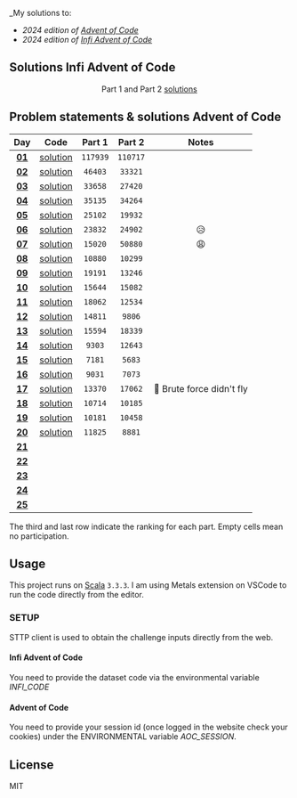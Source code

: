 _My solutions to:

* _2024 edition of [Advent of Code](https://adventofcode.com/2024)_
* _2024 edition of [Infi Advent of Code](https://aoc.infi.nl/2024)_

## Solutions Infi Advent of Code
<div align="center">

  Part 1 and Part 2 [solutions](src/main/scala/infiAdventOfCode/Infi.scala)

</div>

## Problem statements & solutions Advent of Code

<div align="center">

  | Day | Code | Part 1 | Part 2 | Notes |
  |:---:|:---:|:---:|:---:|:--:|
  | **[01](https://adventofcode.com/2024/day/1)** | [solution](src/main/scala/adventofcode/Day01.scala) | `117939` | `110717` |  |
  | **[02](https://adventofcode.com/2024/day/2)** | [solution](src/main/scala/adventofcode/Day02.scala) | `46403` | `33321` |  |
  | **[03](https://adventofcode.com/2024/day/3)** | [solution](src/main/scala/adventofcode/Day03.scala) | `33658` | `27420` |  |
  | **[04](https://adventofcode.com/2024/day/4)** | [solution](src/main/scala/adventofcode/Day04.scala) | `35135` | `34264` |  |
  | **[05](https://adventofcode.com/2024/day/5)** | [solution](src/main/scala/adventofcode/Day05.scala) | `25102` | `19932` |  |
  | **[06](https://adventofcode.com/2024/day/6)** | [solution](src/main/scala/adventofcode/Day06.scala) | `23832` | `24902` | 😥 |
  | **[07](https://adventofcode.com/2024/day/7)** | [solution](src/main/scala/adventofcode/Day07.scala) | `15020` | `50880` | 😩 |
  | **[08](https://adventofcode.com/2024/day/8)** | [solution](src/main/scala/adventofcode/Day08.scala) | `10880` | `10299` |  |
  | **[09](https://adventofcode.com/2024/day/9)** | [solution](src/main/scala/adventofcode/Day09.scala) | `19191` | `13246` |  |
  | **[10](https://adventofcode.com/2024/day/10)** | [solution](src/main/scala/adventofcode/Day10.scala) | `15644` | `15082` |  |
  | **[11](https://adventofcode.com/2024/day/11)** | [solution](src/main/scala/adventofcode/Day11.scala) | `18062` | `12534` |  |
  | **[12](https://adventofcode.com/2024/day/12)** | [solution](src/main/scala/adventofcode/Day12.scala) | `14811` | `9806` |  |
  | **[13](https://adventofcode.com/2024/day/13)** | [solution](src/main/scala/adventofcode/Day13.scala) | `15594` | `18339` |  |
  | **[14](https://adventofcode.com/2024/day/14)** | [solution](src/main/scala/adventofcode/Day14.scala) | `9303` | `12643` |  |
  | **[15](https://adventofcode.com/2024/day/15)** | [solution](src/main/scala/adventofcode/Day15.scala) | `7181` | `5683` |  |
  | **[16](https://adventofcode.com/2024/day/16)** | [solution](src/main/scala/adventofcode/Day16.scala) | `9031` | `7073` |  |
  | **[17](https://adventofcode.com/2024/day/17)** | [solution](src/main/scala/adventofcode/Day17.scala) | `13370` | `17062` | 😤 Brute force didn't fly |
  | **[18](https://adventofcode.com/2024/day/18)** | [solution](src/main/scala/adventofcode/Day18.scala) | `10714` | `10185` |  |
  | **[19](https://adventofcode.com/2024/day/19)** | [solution](src/main/scala/adventofcode/Day19.scala) | `10181` | `10458` |  |
  | **[20](https://adventofcode.com/2024/day/20)** | [solution](src/main/scala/adventofcode/Day20.scala) | `11825` | `8881` |  |
  | **[21](https://adventofcode.com/2024/day/21)** | [](src/main/scala/adventofcode/Day21.scala) |  |  |  |
  | **[22](https://adventofcode.com/2024/day/22)** | [](src/main/scala/adventofcode/Day22.scala) |  |  |  |
  | **[23](https://adventofcode.com/2024/day/23)** | [](src/main/scala/adventofcode/Day23.scala) |  |  |  |
  | **[24](https://adventofcode.com/2024/day/24)** | [](src/main/scala/adventofcode/Day24.scala) |  |  |  |
  | **[25](https://adventofcode.com/2024/day/25)** | [](src/main/scala/adventofcode/Day25.scala) |  |  |  |

</div>

The third and last row indicate the ranking for each part. Empty cells mean no participation.


## Usage

This project runs on [Scala](https://scala-lang.org) `3.3.3`.
I am using Metals extension on VSCode to run the code directly from the editor. 

### SETUP
STTP client is used to obtain the challenge inputs directly from the web. 

#### Infi Advent of Code
You need to provide the dataset code via the environmental variable *INFI_CODE*

#### Advent of Code
You need to provide your session id (once logged in the website check your cookies) under the ENVIRONMENTAL variable *AOC_SESSION*.

## License

MIT